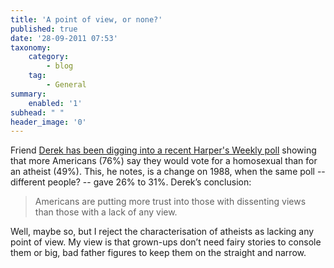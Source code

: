 ```yaml
---
title: 'A point of view, or none?'
published: true
date: '28-09-2011 07:53'
taxonomy:
    category:
        - blog
    tag:
        - General
summary:
    enabled: '1'
subhead: " "
header_image: '0'
---
```


Friend [Derek has been digging into a recent Harper's Weekly poll](https://www.5cense.com/11/5c_flash_Q3_2011.htm) showing that more Americans (76%) say they would vote for a homosexual than for an atheist (49%). This, he notes, is a change on 1988, when the same poll -- different people? -- gave 26% to 31%. Derek’s conclusion:

> Americans are putting more trust into those with dissenting views than those with a lack of any view.

Well, maybe so, but I reject the characterisation of atheists as lacking any point of view. My view is that grown-ups don’t need fairy stories to console them or big, bad father figures to keep them on the straight and narrow.
